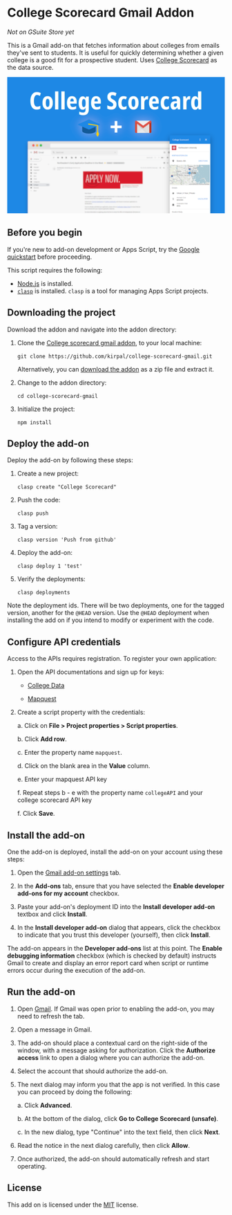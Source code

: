 # College Scorecard Gmail Addon

*Not on GSuite Store yet*

This is a Gmail add-on that fetches information about colleges from emails they've sent to students. It is useful for quickly determining whether a given college is a good fit for a prospective student. Uses [College Scorecard][college_api] as the data source.

![Screenshot](assets/screenshot1.png)

## Before you begin

If you're new to add-on development or Apps Script, try the
[Google quickstart][quickstart] before proceeding.

This script requires the following:

-  [Node.js][node] is installed.
-  [`clasp`][clasp] is installed. `clasp` is a tool for managing Apps Script
   projects.

## Downloading the project

Download the addon and navigate into the addon directory:

1.  Clone the [College scorecard gmail addon][github-repo], to your local
    machine:

        git clone https://github.com/kirpal/college-scorecard-gmail.git

    Alternatively, you can [download the addon][github-zip] as a zip file and
    extract it.

2.  Change to the addon directory:

        cd college-scorecard-gmail

3.  Initialize the project:

        npm install

## Deploy the add-on

Deploy the add-on by following these steps:

1.  Create a new project:

        clasp create "College Scorecard"

2.  Push the code:

        clasp push

4.  Tag a version:

        clasp version 'Push from github'

5.  Deploy the add-on:

        clasp deploy 1 'test'

6.  Verify the deployments:

        clasp deployments

Note the deployment ids. There will be two deployments, one for the tagged
version, another for the `@HEAD` version. Use the `@HEAD` deployment when
installing the add on if you intend to modify or experiment with the code.

## Configure API credentials

Access to the APIs requires registration. To register your own application:

1.  Open the API documentations and sign up for keys:

    * [College Data][college_api]

    * [Mapquest][mapquest_api]

2.  Create a script property with the credentials:

    a. Click on **File > Project properties > Script properties**.

	b. Click **Add row**.

	c. Enter the property name `mapquest`.

	d. Click on the blank area in the **Value** column.

	e. Enter your mapquest API key

    f. Repeat steps b - e with the property name `collegeAPI` and your college scorecard API key

	f. Click **Save**.


## Install the add-on

One the add-on is deployed, install the add-on on your account using these steps:

1.  Open the [Gmail add-on settings][gmail-settings] tab.

2.  In the **Add-ons** tab, ensure that you have selected the **Enable developer
    add-ons for my account** checkbox.

3.  Paste your add-on's deployment ID into the **Install developer add-on** textbox
    and click **Install**.

4. In the **Install developer add-on** dialog that appears, click the checkbox to
   indicate that you trust this developer (yourself), then click **Install**.

The add-on appears in the **Developer add-ons** list at this point. The
**Enable debugging information** checkbox (which is checked by default) instructs
Gmail to create and display an error report card when script or runtime errors
occur during the execution of the add-on.

## Run the add-on

1.  Open [Gmail][gmail]. If Gmail was open prior to enabling the add-on,
    you may need to refresh the tab.

2.  Open a message in Gmail.

3.  The add-on should place a contextual card on the right-side of the window,
    with a message asking for authorization. Click the **Authorize access** link
    to open a dialog where you can authorize the add-on.

4.  Select the account that should authorize the add-on.

5.  The next dialog may inform you that the app is not verified. In this case you
    can proceed by doing the following:

    a.  Click **Advanced**.

    b. At the bottom of the dialog, click **Go to College Scorecard (unsafe)**.

    c. In the new dialog, type "Continue" into the text field, then click **Next**.

6.  Read the notice in the next dialog carefully, then click **Allow**.

7.  Once authorized, the add-on should automatically refresh and start operating.

## License

This add on is licensed under the [MIT][license] license.

<!-- References -->
[quickstart]:https://developers.google.com/gmail/add-ons/guides/quickstart
[node]:https://nodejs.org/en/
[clasp]:https://github.com/google/clasp
[apps-script]: https://script.google.com
[github]: https://github.com
[github-repo]: https://github.com/kirpal/college-scorecard-gmail
[github-zip]: https://github.com/kirpal/college-scorecard-gmail/archive/master.zip
[college_api]: https://collegescorecard.ed.gov/data/documentation/
[mapquest_api]: https://developer.mapquest.com/documentation/
[license]: https://github.com/kirpal/college-scorecard-gmail/blob/master/LICENSE
[gmail-settings]: https://mail.google.com/mail/#settings/addons
[gmail]: https://mail.google.com/
